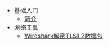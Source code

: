 * 基础入门
  * [简介](markdown/运维/Network/)
* 网络工具
  * [Wireshark解密TLS1.2数据包](markdown/运维/Network/Wireshark解密TLS1.2数据包.md)
